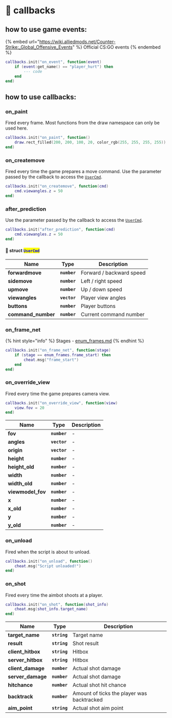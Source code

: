 # 🔌 callbacks

## how to use game events:

{% embed url="https://wiki.alliedmods.net/Counter-Strike:_Global_Offensive_Events" %}
Official CS:GO events
{% endembed %}

```lua
callbacks.init("on_event", function(event)
    if (event:get_name() == "player_hurt") then
        --- code
    end
end)
```

## how to use callbacks:

### on\_paint

Fired every frame. Most functions from the draw namespace can only be used here.

```lua
callbacks.init("on_paint", function()
    draw.rect_filled(200, 200, 100, 20, color_rgb(255, 255, 255, 255))
end)
```

### on\_createmove

Fired every time the game prepares a move command. Use the parameter passed by the callback to access the [`UserCmd`](callbacks-list.md#struct-usercmd).

```lua
callbacks.init("on_createmove", function(cmd)
    cmd.viewangles.z = 50
end)
```

### after\_prediction

Use the parameter passed by the callback to access the [`UserCmd`](callbacks-list.md#struct-usercmd).

```lua
callbacks.init("after_prediction", function(cmd)
    cmd.viewangles.z = 50
end)
```

#### 🔗 struct <mark style="color:blue;">`UserCmd`</mark>

| Name                | Type         | Description              |
| ------------------- | ------------ | ------------------------ |
| **forwardmove**     | **`number`** | Forward / backward speed |
| **sidemove**        | **`number`** | Left / right speed       |
| **upmove**          | **`number`** | Up / down speed          |
| **viewangles**      | **`vector`** | Player view angles       |
| **buttons**         | **`number`** | Player buttons           |
| **command\_number** | **`number`** | Current command number   |

### on\_frame\_net

{% hint style="info" %}
Stages - [enum\_frames.md](../enumerations/enum\_frames.md "mention")
{% endhint %}

```lua
callbacks.init("on_frame_net", function(stage)
    if (stage == enum_frames.frame_start) then
        cheat.msg("frame_start")
    end
end)
```

### on\_override\_view

Fired every time the game prepares camera view.

```lua
callbacks.init("on_override_view", function(view)
    view.fov = 20
end)
```

| Name               | Type         | Description |
| ------------------ | ------------ | ----------- |
| **fov**            | **`number`** | -           |
| **angles**         | **`vector`** | -           |
| **origin**         | **`vector`** | -           |
| **height**         | **`number`** | -           |
| **height\_old**    | **`number`** | -           |
| **width**          | **`number`** | -           |
| **width\_old**     | **`number`** | -           |
| **viewmodel\_fov** | **`number`** | -           |
| **x**              | **`number`** | -           |
| **x\_old**         | **`number`** | -           |
| **y**              | **`number`** | -           |
| **y\_old**         | **`number`** | -           |

### on\_unload

Fired when the script is about to unload.

```lua
callbacks.init("on_unload", function()
    cheat.msg("Script unloaded!")
end)
```

### on\_shot

Fired every time the aimbot shoots at a player.

```lua
callbacks.init("on_shot", function(shot_info)
    cheat.msg(shot_info.target_name)
end)
```

| Name               | Type         | Description                                |
| ------------------ | ------------ | ------------------------------------------ |
| **target\_name**   | **`string`** | Target name                                |
| **result**         | **`string`** | Shot result                                |
| **client\_hitbox** | **`string`** | Hitbox                                     |
| **server\_hitbox** | **`string`** | Hitbox                                     |
| **client\_damage** | **`number`** | Actual shot damage                         |
| **server\_damage** | **`number`** | Actual shot damage                         |
| **hitchance**      | **`number`** | Actual shot hit chance                     |
| **backtrack**      | **`number`** | Amount of ticks the player was backtracked |
| **aim\_point**     | **`string`** | Actual shot aim point                      |
